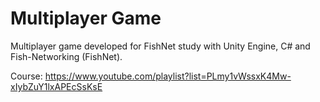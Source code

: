 # Multiplayer Game

Multiplayer game developed for FishNet study with Unity Engine, C# and Fish-Networking (FishNet).

Course: https://www.youtube.com/playlist?list=PLmy1vWssxK4Mw-xIybZuY1lxAPEcSsKsE

